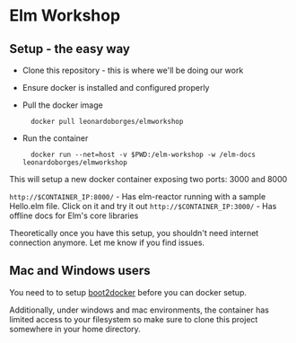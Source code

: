 # Elm Workshop

## Setup - the easy way

- Clone this repository - this is where we'll be doing our work

- Ensure docker is installed and configured properly

- Pull the docker image

        docker pull leonardoborges/elmworkshop
    
- Run the container    

        docker run --net=host -v $PWD:/elm-workshop -w /elm-docs leonardoborges/elmworkshop
  
  
This will setup a new docker container exposing two ports: 3000 and 8000

`http://$CONTAINER_IP:8000/` - Has elm-reactor running with a sample Hello.elm file. Click on it and try it out
`http://$CONTAINER_IP:3000/` - Has offline docs for Elm's core libraries



Theoretically once you have this setup, you shouldn't need internet connection anymore. Let me know if you find issues.



## Mac and Windows users

You need to to setup [boot2docker](http://boot2docker.io/) before you can docker setup.

Additionally, under windows and mac environments, the container has limited access to your filesystem so make sure to clone this project somewhere in your home directory.
